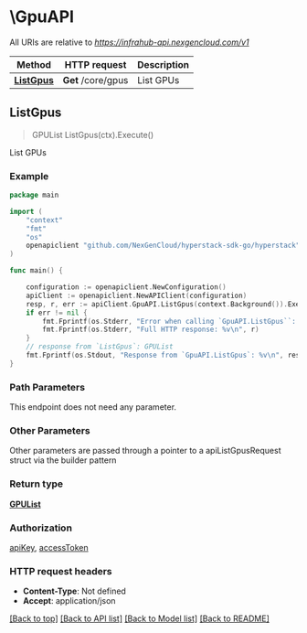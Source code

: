 # \GpuAPI

All URIs are relative to *https://infrahub-api.nexgencloud.com/v1*

Method | HTTP request | Description
------------- | ------------- | -------------
[**ListGpus**](GpuAPI.md#ListGpus) | **Get** /core/gpus | List GPUs



## ListGpus

> GPUList ListGpus(ctx).Execute()

List GPUs



### Example

```go
package main

import (
	"context"
	"fmt"
	"os"
	openapiclient "github.com/NexGenCloud/hyperstack-sdk-go/hyperstack"
)

func main() {

	configuration := openapiclient.NewConfiguration()
	apiClient := openapiclient.NewAPIClient(configuration)
	resp, r, err := apiClient.GpuAPI.ListGpus(context.Background()).Execute()
	if err != nil {
		fmt.Fprintf(os.Stderr, "Error when calling `GpuAPI.ListGpus``: %v\n", err)
		fmt.Fprintf(os.Stderr, "Full HTTP response: %v\n", r)
	}
	// response from `ListGpus`: GPUList
	fmt.Fprintf(os.Stdout, "Response from `GpuAPI.ListGpus`: %v\n", resp)
}
```

### Path Parameters

This endpoint does not need any parameter.

### Other Parameters

Other parameters are passed through a pointer to a apiListGpusRequest struct via the builder pattern


### Return type

[**GPUList**](GPUList.md)

### Authorization

[apiKey](../README.md#apiKey), [accessToken](../README.md#accessToken)

### HTTP request headers

- **Content-Type**: Not defined
- **Accept**: application/json

[[Back to top]](#) [[Back to API list]](../README.md#documentation-for-api-endpoints)
[[Back to Model list]](../README.md#documentation-for-models)
[[Back to README]](../README.md)


